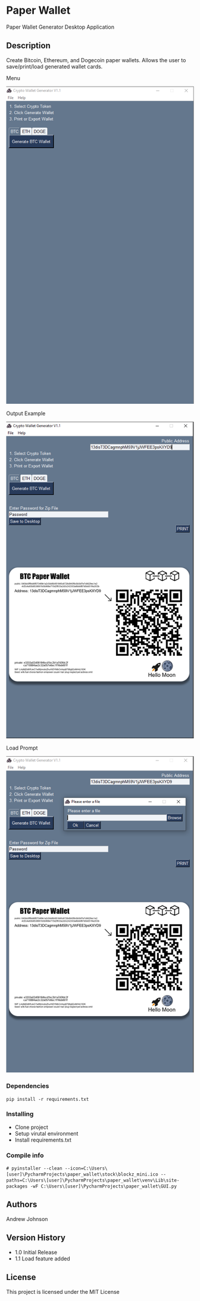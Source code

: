 # Paper Wallet

Paper Wallet Generator Desktop Application 


## Description

Create Bitcoin, Ethereum, and Dogecoin paper wallets. Allows the user to save/print/load generated wallet cards.

Menu

![](docs/menu.png)

Output Example

![](docs/output.png)

Load Prompt

![](docs/load.png)

### Dependencies

```
pip install -r requirements.txt
```


### Installing
* Clone project
* Setup virutal environment
* Install requirements.txt


### Compile info

    # pyinstaller --clean --icon=C:\Users\[user]\PycharmProjects\paper_wallet\stock\blockz_mini.ico --paths=C:\Users\[user]\PycharmProjects\paper_wallet\venv\Lib\site-packages -wF C:\Users\[user]\PycharmProjects\paper_wallet\GUI.py



## Authors
Andrew Johnson 

## Version History
* 1.0 Initial Release
* 1.1 Load feature added


## License

This project is licensed under the MIT License

